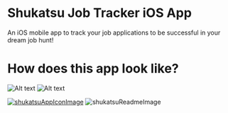 # Shukatsu Job Tracker iOS App
An iOS mobile app to track your job applications to be successful in your dream job hunt! 


# How does this app look like?
![Alt text](https://media.giphy.com/media/4Kdy9uPIfbNQBHZgqH/giphy.gif)
![Alt text](https://media.giphy.com/media/AIQqoUopWoaUl7eb7B/giphy.gif)


[![shukatsuAppIconImage](https://user-images.githubusercontent.com/66197018/166938128-c5042923-1d66-4f7b-9f2e-09726626d17d.png)](https://apps.apple.com/de/app/shukatsu-job-tracker/id1622574153?l=en)
![shukatsuReadmeImage](https://user-images.githubusercontent.com/66197018/166935561-0166fe10-5a97-44c3-9cc3-96c0180cfb29.png)
